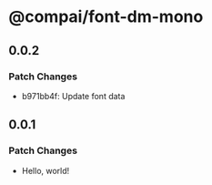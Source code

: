 # @compai/font-dm-mono

## 0.0.2

### Patch Changes

- b971bb4f: Update font data

## 0.0.1

### Patch Changes

- Hello, world!
